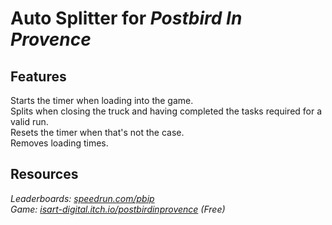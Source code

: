 # Auto Splitter for ***Postbird In Provence***
## Features
Starts the timer when loading into the game.  
Splits when closing the truck and having completed the tasks required for a valid run.  
Resets the timer when that's not the case.  
Removes loading times.

## Resources
*Leaderboards: [speedrun.com/pbip](https://speedrun.com/pbip)*  
*Game: [isart-digital.itch.io/postbirdinprovence](https://isart-digital.itch.io/postbirdinprovence) (Free)*